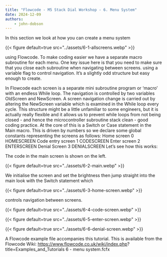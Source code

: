 ```yaml
---
title: "Flowcode - M5 Stack Dial Workshop - 6. Menu System"
date: 2024-12-09
authors:
    - john-dobson
---
```


In this section we look at how you can create a menu system

{{< figure
    default=true
    src="../assets/6-1-allscreens.webp"
    >}}

using Flowcode. To make coding easier we have a separate
macro subroutine for each menu. One key issue here is that
you need to make sure that you close each subroutine when
navigating between screens. using a variable flag to control
navigation. It’s a slightly odd structure but easy enough to
create.


In Flowcode each screen is a separate mini subroutine
program or ‘macro’ with an endless While loop. The navigation
is controlled by two variables OldScreen and NewScreen. A
screen navigation change is carried out by altering the
NewScreen variable which is examined in the While loop every
cycle. This structure might be a little unfamiliar to some
engineers, but it is actually really flexible and it allows us to
prevent while loops from not being closed - and hence the
microcontroller subroutine stack clean - good coding practice.
At the core of this is a Switch or Case statement in the Main
macro. This is driven by numbers so we declare some global
constants representing the screens as follows:
Home screen              0        HOMESCREEN
Code entry screen        1        CODESCREEN
Enter screen        2        ENTERSCREEN
Denial Screen            3        DENIALSCREEN
Let’s see how this works:







The code in the main screen is shown on the left.

{{< figure
    default=true
    src="../assets/6-2-main.webp"
    >}}

We initialise the screen and set the brightness then jump
straight into the main   look with the Switch statement which

{{< figure
    default=true
    src="../assets/6-3-home-screen.webp"
    >}}

controls navigation between screens.


{{< figure
    default=true
    src="../assets/6-4-code-screen.webp"
    >}}

{{< figure
    default=true
    src="../assets/6-5-enter-screen.webp"
    >}}

{{< figure
    default=true
    src="../assets/6-6-denial-screen.webp"
    >}}

A Flowcode example file accompanies this tutorial. This is
available from the Flowcode Wiki:
https://www.flowcode.co.uk/wiki/index.php?
title=Examples_and_Tutorials
6 - menu system.fcfx



